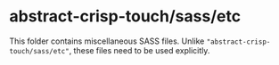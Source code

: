 # abstract-crisp-touch/sass/etc

This folder contains miscellaneous SASS files. Unlike `"abstract-crisp-touch/sass/etc"`, these files
need to be used explicitly.
